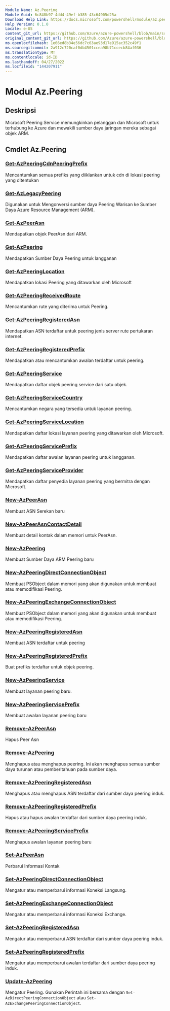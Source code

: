 ```yaml
---
Module Name: Az.Peering
Module Guid: 6c848b97-4dd4-49ef-b385-43c64905d25a
Download Help Link: https://docs.microsoft.com/powershell/module/az.peering.md
Help Version: 0.1.0
Locale: e-US
content_git_url: https://github.com/Azure/azure-powershell/blob/main/src/Peering/Peering/help/Az.Peering.md
original_content_git_url: https://github.com/Azure/azure-powershell/blob/main/src/Peering/Peering/help/Az.Peering.md
ms.openlocfilehash: 1e66ed8b34e56dc7c63ae93d17e915ac352c49f1
ms.sourcegitcommit: 2a912c720caf0db4501ccea98b71ccecb84af036
ms.translationtype: MT
ms.contentlocale: id-ID
ms.lasthandoff: 04/27/2022
ms.locfileid: "144207911"
---
```

# Modul Az.Peering
## Deskripsi
Microsoft Peering Service memungkinkan pelanggan dan Microsoft untuk terhubung ke Azure dan mewakili sumber daya jaringan mereka sebagai objek ARM.

## Cmdlet Az.Peering
### [Get-AzPeeringCdnPeeringPrefix](Get-AzPeeringCdnPeeringPrefix.md)
Mencantumkan semua prefiks yang diiklankan untuk cdn di lokasi peering yang ditentukan

### [Get-AzLegacyPeering](Get-AzLegacyPeering.md)
Digunakan untuk Mengonversi sumber daya Peering Warisan ke Sumber Daya Azure Resource Management (ARM). 

### [Get-AzPeerAsn](Get-AzPeerAsn.md)
Mendapatkan objek PeerAsn dari ARM.

### [Get-AzPeering](Get-AzPeering.md)
Mendapatkan Sumber Daya Peering untuk langganan

### [Get-AzPeeringLocation](Get-AzPeeringLocation.md)
Mendapatkan lokasi Peering yang ditawarkan oleh Microsoft

### [Get-AzPeeringReceivedRoute](Get-AzPeeringReceivedRoute.md)
Mencantumkan rute yang diterima untuk Peering.

### [Get-AzPeeringRegisteredAsn](Get-AzPeeringRegisteredAsn.md)
Mendapatkan ASN terdaftar untuk peering jenis server rute pertukaran internet.

### [Get-AzPeeringRegisteredPrefix](Get-AzPeeringRegisteredPrefix.md)
Mendapatkan atau mencantumkan awalan terdaftar untuk peering.

### [Get-AzPeeringService](Get-AzPeeringService.md)
Mendapatkan daftar objek peering service dari satu objek.

### [Get-AzPeeringServiceCountry](Get-AzPeeringServiceCountry.md)
Mencantumkan negara yang tersedia untuk layanan peering.

### [Get-AzPeeringServiceLocation](Get-AzPeeringServiceLocation.md)
Mendapatkan daftar lokasi layanan peering yang ditawarkan oleh Microsoft.

### [Get-AzPeeringServicePrefix](Get-AzPeeringServicePrefix.md)
Mendapatkan daftar awalan layanan peering untuk langganan.

### [Get-AzPeeringServiceProvider](Get-AzPeeringServiceProvider.md)
Mendapatkan daftar penyedia layanan peering yang bermitra dengan Microsoft.

### [New-AzPeerAsn](New-AzPeerAsn.md)
Membuat ASN Serekan baru 

### [New-AzPeerAsnContactDetail](New-AzPeerAsnContactDetail.md)
Membuat detail kontak dalam memori untuk PeerAsn. 

### [New-AzPeering](New-AzPeering.md)
Membuat Sumber Daya ARM Peering baru

### [New-AzPeeringDirectConnectionObject](New-AzPeeringDirectConnectionObject.md)
Membuat PSObject dalam memori yang akan digunakan untuk membuat atau memodifikasi Peering.

### [New-AzPeeringExchangeConnectionObject](New-AzPeeringExchangeConnectionObject.md)
Membuat PSObject dalam memori yang akan digunakan untuk membuat atau memodifikasi Peering.

### [New-AzPeeringRegisteredAsn](New-AzPeeringRegisteredAsn.md)
Membuat ASN terdaftar untuk peering

### [New-AzPeeringRegisteredPrefix](New-AzPeeringRegisteredPrefix.md)
Buat prefiks terdaftar untuk objek peering.

### [New-AzPeeringService](New-AzPeeringService.md)
Membuat layanan peering baru.

### [New-AzPeeringServicePrefix](New-AzPeeringServicePrefix.md)
Membuat awalan layanan peering baru

### [Remove-AzPeerAsn](Remove-AzPeerAsn.md)
Hapus Peer Asn

### [Remove-AzPeering](Remove-AzPeering.md)
Menghapus atau menghapus peering. Ini akan menghapus semua sumber daya turunan atau pemberitahuan pada sumber daya.

### [Remove-AzPeeringRegisteredAsn](Remove-AzPeeringRegisteredAsn.md)
Menghapus atau menghapus ASN terdaftar dari sumber daya peering induk.

### [Remove-AzPeeringRegisteredPrefix](Remove-AzPeeringRegisteredPrefix.md)
Hapus atau hapus awalan terdaftar dari sumber daya peering induk.

### [Remove-AzPeeringServicePrefix](Remove-AzPeeringServicePrefix.md)
Menghapus awalan layanan peering baru

### [Set-AzPeerAsn](Set-AzPeerAsn.md)
Perbarui Informasi Kontak

### [Set-AzPeeringDirectConnectionObject](Set-AzPeeringDirectConnectionObject.md)
Mengatur atau memperbarui informasi Koneksi Langsung. 

### [Set-AzPeeringExchangeConnectionObject](Set-AzPeeringExchangeConnectionObject.md)
Mengatur atau memperbarui informasi Koneksi Exchange. 

### [Set-AzPeeringRegisteredAsn](Set-AzPeeringRegisteredAsn.md)
Mengatur atau memperbarui ASN terdaftar dari sumber daya peering induk.

### [Set-AzPeeringRegisteredPrefix](Set-AzPeeringRegisteredPrefix.md)
Mengatur atau memperbarui awalan terdaftar dari sumber daya peering induk.

### [Update-AzPeering](Update-AzPeering.md)
Mengatur Peering. Gunakan Perintah ini bersama dengan `Set-AzDirectPeeringConnectionObject` atau `Set-AzExchangePeeringConnectionObject`.

